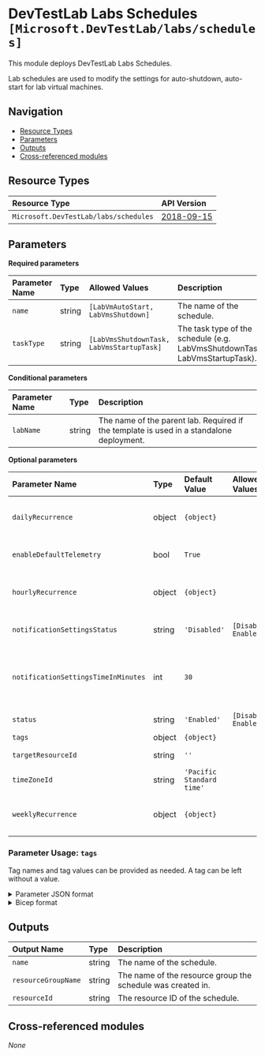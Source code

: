 # DevTestLab Labs Schedules `[Microsoft.DevTestLab/labs/schedules]`

This module deploys DevTestLab Labs Schedules.

Lab schedules are used to modify the settings for auto-shutdown, auto-start for lab virtual machines.

## Navigation

- [Resource Types](#Resource-Types)
- [Parameters](#Parameters)
- [Outputs](#Outputs)
- [Cross-referenced modules](#Cross-referenced-modules)

## Resource Types

| Resource Type | API Version |
| :-- | :-- |
| `Microsoft.DevTestLab/labs/schedules` | [2018-09-15](https://docs.microsoft.com/en-us/azure/templates/Microsoft.DevTestLab/2018-09-15/labs/schedules) |

## Parameters

**Required parameters**

| Parameter Name | Type | Allowed Values | Description |
| :-- | :-- | :-- | :-- |
| `name` | string | `[LabVmAutoStart, LabVmsShutdown]` | The name of the schedule. |
| `taskType` | string | `[LabVmsShutdownTask, LabVmsStartupTask]` | The task type of the schedule (e.g. LabVmsShutdownTask, LabVmsStartupTask). |

**Conditional parameters**

| Parameter Name | Type | Description |
| :-- | :-- | :-- |
| `labName` | string | The name of the parent lab. Required if the template is used in a standalone deployment. |

**Optional parameters**

| Parameter Name | Type | Default Value | Allowed Values | Description |
| :-- | :-- | :-- | :-- | :-- |
| `dailyRecurrence` | object | `{object}` |  | If the schedule will occur once each day of the week, specify the daily recurrence. |
| `enableDefaultTelemetry` | bool | `True` |  | Enable telemetry via a Globally Unique Identifier (GUID). |
| `hourlyRecurrence` | object | `{object}` |  | If the schedule will occur multiple times a day, specify the hourly recurrence. |
| `notificationSettingsStatus` | string | `'Disabled'` | `[Disabled, Enabled]` | If notifications are enabled for this schedule (i.e. Enabled, Disabled). |
| `notificationSettingsTimeInMinutes` | int | `30` |  | Time in minutes before event at which notification will be sent. Optional if "notificationSettingsStatus" is set to "Enabled". Default is 30 minutes. |
| `status` | string | `'Enabled'` | `[Disabled, Enabled]` | The status of the schedule (i.e. Enabled, Disabled). |
| `tags` | object | `{object}` |  | Tags of the resource. |
| `targetResourceId` | string | `''` |  | The resource ID to which the schedule belongs. |
| `timeZoneId` | string | `'Pacific Standard time'` |  | The time zone ID (e.g. Pacific Standard time). |
| `weeklyRecurrence` | object | `{object}` |  | If the schedule will occur only some days of the week, specify the weekly recurrence. |


### Parameter Usage: `tags`

Tag names and tag values can be provided as needed. A tag can be left without a value.

<details>

<summary>Parameter JSON format</summary>

```json
"tags": {
    "value": {
        "Environment": "Non-Prod",
        "Contact": "test.user@testcompany.com",
        "PurchaseOrder": "1234",
        "CostCenter": "7890",
        "ServiceName": "DeploymentValidation",
        "Role": "DeploymentValidation"
    }
}
```

</details>

<details>

<summary>Bicep format</summary>

```bicep
tags: {
    Environment: 'Non-Prod'
    Contact: 'test.user@testcompany.com'
    PurchaseOrder: '1234'
    CostCenter: '7890'
    ServiceName: 'DeploymentValidation'
    Role: 'DeploymentValidation'
}
```

</details>
<p>

## Outputs

| Output Name | Type | Description |
| :-- | :-- | :-- |
| `name` | string | The name of the schedule. |
| `resourceGroupName` | string | The name of the resource group the schedule was created in. |
| `resourceId` | string | The resource ID of the schedule. |

## Cross-referenced modules

_None_
